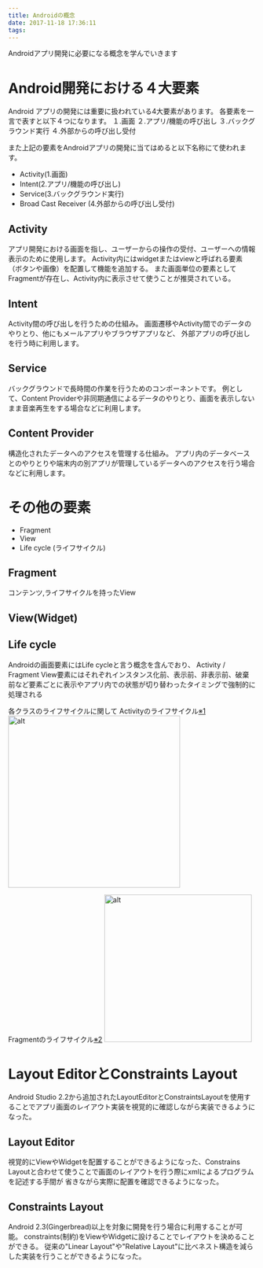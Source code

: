 ```yaml
---
title: Androidの概念
date: 2017-11-18 17:36:11
tags:
---
```

Androidアプリ開発に必要になる概念を学んでいきます

<!-- toc -->

# Android開発における４大要素
Android アプリの開発には重要に扱われている4大要素があります。
各要素を一言で表すと以下４つになります。
１.画面
２.アプリ/機能の呼び出し
３.バックグラウンド実行
４.外部からの呼び出し受付

また上記の要素をAndroidアプリの開発に当てはめると以下名称にて使われます。
* Activity(1.画面)
* Intent(2.アプリ/機能の呼び出し)
* Service(3.バックグラウンド実行)
* Broad Cast Receiver (4.外部からの呼び出し受付)

## Activity
アプリ開発における画面を指し、ユーザーからの操作の受付、ユーザーへの情報表示のために使用します。
Activity内にはwidgetまたはviewと呼ばれる要素（ボタンや画像）を配置して機能を追加する。
また画面単位の要素としてFragmentが存在し、Activity内に表示させて使うことが推奨されている。

## Intent
Activity間の呼び出しを行うための仕組み。
画面遷移やActivity間でのデータのやりとり、他にもメールアプリやブラウザアプリなど、
外部アプリの呼び出しを行う時に利用します。

## Service
バックグラウンドで長時間の作業を行うためのコンポーネントです。
例として、Content Providerや非同期通信によるデータのやりとり、画面を表示しないまま音楽再生をする場合などに利用します。

## Content Provider
構造化されたデータへのアクセスを管理する仕組み。
アプリ内のデータベースとのやりとりや端末内の別アプリが管理しているデータへのアクセスを行う場合などに利用します。

# その他の要素

* Fragment
* View
* Life cycle (ライフサイクル)

## Fragment
コンテンツ,ライフサイクルを持ったView

## View(Widget)

## Life cycle
Androidの画面要素にはLife cycleと言う概念を含んでおり、
Activity / Fragment View要素にはそれぞれインスタンス化前、表示前、非表示前、破棄前など要素ごとに表示やアプリ内での状態が切り替わったタイミングで強制的に処理される

各クラスのライフサイクルに関して
Activityのライフサイクル[※1]
<img src="https://developer.android.com/images/activity_lifecycle.png?hl=ja" alt="alt" title="Architecture" width="350">

Fragmentのライフサイクル[※2]
<img src="https://developer.android.com/images/fragment_lifecycle.png?hl=ja" alt="alt" title="Architecture" width="300">


# Layout EditorとConstraints Layout
Android Studio 2.2から追加されたLayoutEditorとConstraintsLayoutを使用することでアプリ画面のレイアウト実装を視覚的に確認しながら実装できるようになった。

## Layout Editor
視覚的にViewやWidgetを配置することができるようになった、Constrains Layoutと合わせて使うことで画面のレイアウトを行う際にxmlによるプログラムを記述する手間が
省きながら実際に配置を確認できるようになった。

## Constraints Layout
Android 2.3(Gingerbread)以上を対象に開発を行う場合に利用することが可能。
constraints(制約)をViewやWidgetに設けることでレイアウトを決めることができる。
従来の"Linear Layout"や"Relative Layout"に比べネスト構造を減らした実装を行うことができるようになった。

[※1]: https://developer.android.com/guide/components/activities.html?hl=ja
[※2]: https://developer.android.com/guide/components/fragments.html?hl=ja
